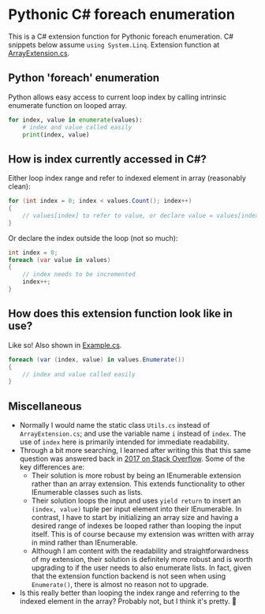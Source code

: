 # Pythonic C# foreach enumeration
This is a C# extension function for Pythonic foreach enumeration. C# snippets below assume `using System.Linq`. Extension function at [ArrayExtension.cs](ArrayExtension.cs).

## Python 'foreach' enumeration
Python allows easy access to current loop index by calling intrinsic enumerate function on looped array.
```py
for index, value in enumerate(values):
	# index and value called easily
	print(index, value)
```

## How is index currently accessed in C#?
Either loop index range and refer to indexed element in array (reasonably clean):
```cs
for (int index = 0; index < values.Count(); index++)
{
	// values[index] to refer to value, or declare value = values[index]
}
```
Or declare the index outside the loop (not so much):
```cs
int index = 0;
foreach (var value in values)
{
	// index needs to be incremented
	index++;
}
```

## How does this extension function look like in use?
Like so! Also shown in [Example.cs](Example.cs).
```cs
foreach (var (index, value) in values.Enumerate())
{
	// index and value called easily
}
```

## Miscellaneous
* Normally I would name the static class `Utils.cs` instead of `ArrayExtension.cs`; and use the variable name `i` instead of `index`. The use of `index` here is primarily intended for immediate readability.
* Through a bit more searching, I learned after writing this that this same question was answered back in [2017 on Stack Overflow](https://stackoverflow.com/questions/7389047/is-there-an-equivalent-to-pythons-enumerate-for-net-ienumerable). Some of the key differences are:
	* Their solution is more robust by being an IEnumerable extension rather than an array extension. This extends functionality to other IEnumerable classes such as lists.
	* Their solution loops the input and uses `yield return` to insert an `(index, value)` tuple per input element into their IEnumerable. In contrast, I have to start by initializing an array size and having a desired range of indexes be looped rather than looping the input itself. This is of course because my extension was written with array in mind rather than IEnumerable.
	* Although I am content with the readability and straightforwardness of my extension, their solution is definitely more robust and is worth upgrading to if the user needs to also enumerate lists. In fact, given that the extension function backend is not seen when using `Enumerate()`, there is almost no reason not to upgrade.
* Is this really better than looping the index range and referring to the indexed element in the array? Probably not, but I think it's pretty. 🙂
